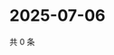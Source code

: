 # 2025-07-06

共 0 条

<!-- BEGIN ZHIHUQUESTIONS -->
<!-- 最后更新时间 Sun Jul 06 2025 18:11:36 GMT+0800 (China Standard Time) -->

<!-- END ZHIHUQUESTIONS -->
